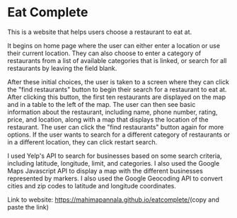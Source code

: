 # Eat Complete
This is a website that helps users choose a restaurant to eat at. 

It begins on home page where the user can either enter a location or use their current location. They can also choose to enter a category of restaurants from a list of available categories that is linked, or search for all restaurants by leaving the field blank. 

After these initial choices, the user is taken to a screen where they can click the "find restaurants" button to begin their search for a restaurant to eat at. After clicking this button, the first ten restaurants are displayed on the map and in a table to the left of the map. The user can then see basic information about the restaurant, including name, phone number, rating, price, and location, along with a map that displays the location of the restaurant. The user can click the "find restaurants" button again for more options. If the user wants to search for a different category of restaurants or in a different location, they can click restart search.

I used Yelp's API to search for businesses based on some search criteria, including latitude, longitude, limit, and categories. I also used the Google Maps Javascript API to display a map with the different businesses represented by markers. I also used the Google Geocoding API to convert cities and zip codes to latitude and longitude coordinates.

Link to website: https://mahimapannala.github.io/eatcomplete/​
(copy and paste the link)
